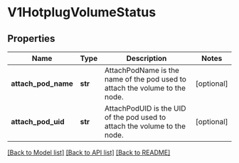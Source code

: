 # V1HotplugVolumeStatus

## Properties
Name | Type | Description | Notes
------------ | ------------- | ------------- | -------------
**attach_pod_name** | **str** | AttachPodName is the name of the pod used to attach the volume to the node. | [optional] 
**attach_pod_uid** | **str** | AttachPodUID is the UID of the pod used to attach the volume to the node. | [optional] 

[[Back to Model list]](../README.md#documentation-for-models) [[Back to API list]](../README.md#documentation-for-api-endpoints) [[Back to README]](../README.md)



